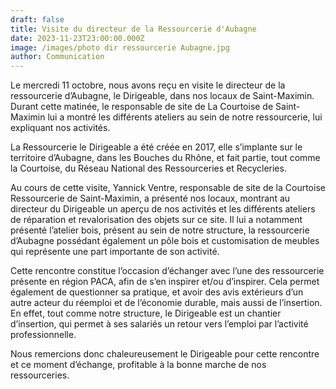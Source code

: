 ```yaml
---
draft: false
title: Visite du directeur de la Ressourcerie d'Aubagne
date: 2023-11-23T23:00:00.000Z
image: /images/photo dir ressourcerie Aubagne.jpg
author: Communication
---
```


Le mercredi 11 octobre, nous avons reçu en visite le directeur de la ressourcerie d’Aubagne, le Dirigeable, dans nos locaux de Saint-Maximin. Durant cette matinée, le responsable de site de La Courtoise de Saint-Maximin lui a montré les différents ateliers au sein de notre ressourcerie, lui expliquant nos activités.

La Ressourcerie le Dirigeable a été créée en 2017, elle s’implante sur le territoire d’Aubagne, dans les Bouches du Rhône, et fait partie, tout comme la Courtoise, du Réseau National des Ressourceries et Recycleries.

Au cours de cette visite, Yannick Ventre, responsable de site de la Courtoise Ressourcerie de Saint-Maximin, a présenté nos locaux, montrant au directeur du Dirigeable un aperçu de nos activités et les différents ateliers de réparation et revalorisation des objets sur ce site. Il lui a notamment présenté l’atelier bois, présent au sein de notre structure, la ressourcerie d’Aubagne possédant également un pôle bois et customisation de meubles qui représente une part importante de son activité.

Cette rencontre constitue l’occasion d’échanger avec l’une des ressourcerie présente en région PACA, afin de s’en inspirer et/ou d’inspirer. Cela permet également de questionner sa pratique, et avoir des avis extérieurs d’un autre acteur du réemploi et de l’économie durable, mais aussi de l’insertion. En effet, tout comme notre structure, le Dirigeable est un chantier d’insertion, qui permet à ses salariés un retour vers l’emploi par l’activité professionnelle.

Nous remercions donc chaleureusement le Dirigeable pour cette rencontre et ce moment d’échange, profitable à la bonne marche de nos ressourceries.
